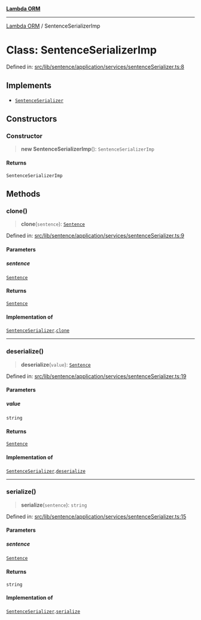 [**Lambda ORM**](../README.md)

***

[Lambda ORM](../README.md) / SentenceSerializerImp

# Class: SentenceSerializerImp

Defined in: [src/lib/sentence/application/services/sentenceSerializer.ts:8](https://github.com/lambda-orm/lambdaorm/blob/d458bba636206871821586fca1a7822cc50e2446/src/lib/sentence/application/services/sentenceSerializer.ts#L8)

## Implements

- [`SentenceSerializer`](../interfaces/SentenceSerializer.md)

## Constructors

### Constructor

> **new SentenceSerializerImp**(): `SentenceSerializerImp`

#### Returns

`SentenceSerializerImp`

## Methods

### clone()

> **clone**(`sentence`): [`Sentence`](Sentence.md)

Defined in: [src/lib/sentence/application/services/sentenceSerializer.ts:9](https://github.com/lambda-orm/lambdaorm/blob/d458bba636206871821586fca1a7822cc50e2446/src/lib/sentence/application/services/sentenceSerializer.ts#L9)

#### Parameters

##### sentence

[`Sentence`](Sentence.md)

#### Returns

[`Sentence`](Sentence.md)

#### Implementation of

[`SentenceSerializer`](../interfaces/SentenceSerializer.md).[`clone`](../interfaces/SentenceSerializer.md#clone)

***

### deserialize()

> **deserialize**(`value`): [`Sentence`](Sentence.md)

Defined in: [src/lib/sentence/application/services/sentenceSerializer.ts:19](https://github.com/lambda-orm/lambdaorm/blob/d458bba636206871821586fca1a7822cc50e2446/src/lib/sentence/application/services/sentenceSerializer.ts#L19)

#### Parameters

##### value

`string`

#### Returns

[`Sentence`](Sentence.md)

#### Implementation of

[`SentenceSerializer`](../interfaces/SentenceSerializer.md).[`deserialize`](../interfaces/SentenceSerializer.md#deserialize)

***

### serialize()

> **serialize**(`sentence`): `string`

Defined in: [src/lib/sentence/application/services/sentenceSerializer.ts:15](https://github.com/lambda-orm/lambdaorm/blob/d458bba636206871821586fca1a7822cc50e2446/src/lib/sentence/application/services/sentenceSerializer.ts#L15)

#### Parameters

##### sentence

[`Sentence`](Sentence.md)

#### Returns

`string`

#### Implementation of

[`SentenceSerializer`](../interfaces/SentenceSerializer.md).[`serialize`](../interfaces/SentenceSerializer.md#serialize)
